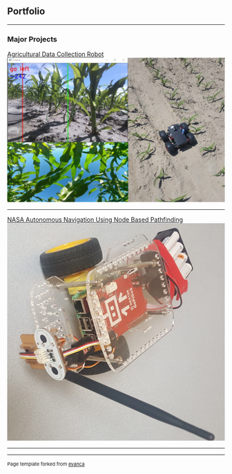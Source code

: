 ## Portfolio

---

### Major Projects

[Agricultural Data Collection Robot](danielsmith1313.github.io/agricultural_data_collection_robot)
<img src="images/agriculture_robot_thumbnail.jpg?raw=true"/>

---
[NASA Autonomous Navigation Using Node Based Pathfinding](danielsmith1313.github.io/node_based_pathfinding)
<img src="images/node_thumbnail.jpg?raw=true"/>

---




---
<p style="font-size:11px">Page template forked from <a href="https://github.com/evanca/quick-portfolio">evanca</a></p>
<!-- Remove above link if you don't want to attibute -->
